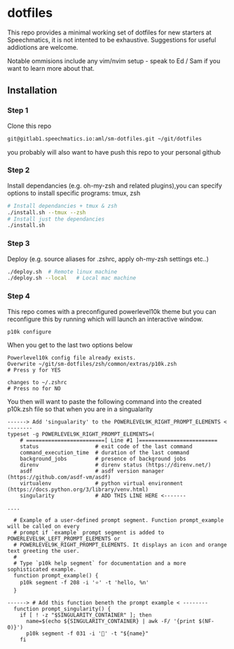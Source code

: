 # dotfiles

This repo provides a minimal working set of dotfiles for new starters at Speechmatics, it is not intented to be exhaustive. Suggestions for useful addiotions are welcome.

Notable ommisions include any vim/nvim setup - speak to Ed / Sam if you want to learn more about that.

## Installation

### Step 1
Clone this repo
```bash
git@gitlab1.speechmatics.io:aml/sm-dotfiles.git ~/git/dotfiles
```
you probably will also want to have push this repo to your personal github

### Step 2
Install dependancies (e.g. oh-my-zsh and related plugins),you can specify options to install specific programs: tmux, zsh
```bash
# Install dependancies + tmux & zsh
./install.sh --tmux --zsh
# Install just the dependancies
./install.sh
```

### Step 3
Deploy (e.g. source aliases for .zshrc, apply oh-my-zsh settings etc..)
```bash
./deploy.sh  # Remote linux machine
./deploy.sh --local   # Local mac machine
```

### Step 4
This repo comes with a preconfigured powerlevel10k theme but you can reconfigure this by running which will launch an interactive window.
```
p10k configure
```
When you get to the last two options below
```
Powerlevel10k config file already exists.
Overwrite ~/git/sm-dotfiles/zsh/common/extras/p10k.zsh
# Press y for YES

changes to ~/.zshrc
# Press no for NO 
```

You then will want to paste the following command into the created p10k.zsh file so that when you are in a singualarity 

```
------> Add 'singualarity' to the POWERLEVEL9K_RIGHT_PROMPT_ELEMENTS < --------
typeset -g POWERLEVEL9K_RIGHT_PROMPT_ELEMENTS=(
    # =========================[ Line #1 ]=========================
    status                  # exit code of the last command
    command_execution_time  # duration of the last command
    background_jobs         # presence of background jobs
    direnv                  # direnv status (https://direnv.net/)
    asdf                    # asdf version manager (https://github.com/asdf-vm/asdf)
    virtualenv              # python virtual environment (https://docs.python.org/3/library/venv.html)
    singularity             # ADD THIS LINE HERE <-------

....

  # Example of a user-defined prompt segment. Function prompt_example will be called on every
  # prompt if `example` prompt segment is added to POWERLEVEL9K_LEFT_PROMPT_ELEMENTS or
  # POWERLEVEL9K_RIGHT_PROMPT_ELEMENTS. It displays an icon and orange text greeting the user.
  #
  # Type `p10k help segment` for documentation and a more sophisticated example.
  function prompt_example() {
    p10k segment -f 208 -i '⭐' -t 'hello, %n'
  }

------> # Add this function beneth the prompt example < --------
  function prompt_singularity() {
    if [ ! -z "$SINGULARITY_CONTAINER" ]; then
      name=$(echo ${SINGULARITY_CONTAINER} | awk -F/ '{print $(NF-0)}')
      p10k segment -f 031 -i '💫' -t "${name}"
    fi
  
```
